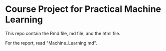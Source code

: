# Course Project for Practical Machine Learning

This repo contain the Rmd file, md file, and the html file.

For the report, read "Machine_Learning.md".